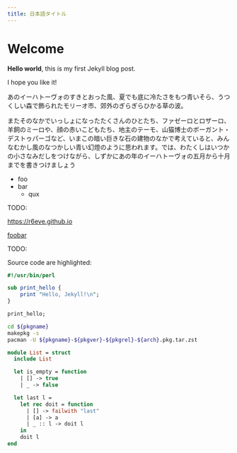 ```yaml
---
title: 日本語タイトル
---
```


# Welcome

**Hello world**, this is my first Jekyll blog post.

I hope you like it!

あのイーハトーヴォのすきとおった風、夏でも底に冷たさをもつ青いそら、うつくしい森で飾られたモリーオ市、郊外のぎらぎらひかる草の波。

またそのなかでいっしょになったたくさんのひとたち、ファゼーロとロザーロ、羊飼のミーロや、顔の赤いこどもたち、地主のテーモ、山猫博士のボーガント・デストゥパーゴなど、いまこの暗い巨きな石の建物のなかで考えていると、みんなむかし風のなつかしい青い幻燈のように思われます。では、わたくしはいつかの小さなみだしをつけながら、しずかにあの年のイーハトーヴォの五月から十月までを書きつけましょう

- foo
- bar
  - qux

TODO:

https://r6eve.github.io

[foobar](https://r6eve.github.io)

TODO:

Source code are highlighted:

```perl
#!/usr/bin/perl

sub print_hello {
    print "Hello, Jekyll!\n";
}

print_hello;
```

```bash
cd ${pkgname}
makepkg -s
pacman -U ${pkgname}-${pkgver}-${pkgrel}-${arch}.pkg.tar.zst
```

```ocaml
module List = struct
  include List

  let is_empty = function
    | [] -> true
    | _ -> false

  let last l =
    let rec doit = function
      | [] -> failwith "last"
      | [a] -> a
      | _ :: l -> doit l
    in
    doit l
end
```

